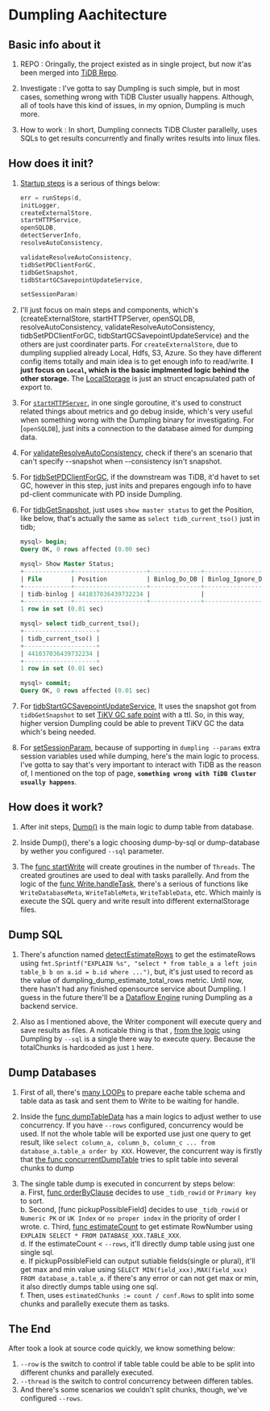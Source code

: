 # Dumpling Aachitecture

## Basic info about it

1. REPO : Oringally, the project existed as in single project, but now it'as been merged into [TiDB Repo](https://github.com/pingcap/tidb/tree/master/dumpling).

2. Investigate : I've gotta to say Dumpling is such simple, but in most cases, something wrong with TiDB Cluster usually happens. Although, all of tools have this kind of issues, in my opnion, Dumpling is much more.

3. How to work : In short, Dumpling connects TiDB Cluster parallelly, uses SQLs to get results concurrently and finally writes results into linux files.

## How does it init?

1. [Startup steps](https://github.com/pingcap/tidb/blob/eb35c773b512e4e00c42caf7f04ea7397d00c127/dumpling/export/dump.go#L124-L137) is a serious of things below:

    ```go
    err = runSteps(d,
    initLogger,
    createExternalStore,
    startHTTPService,
    openSQLDB,
    detectServerInfo,
    resolveAutoConsistency,

    validateResolveAutoConsistency,
    tidbSetPDClientForGC,
    tidbGetSnapshot,
    tidbStartGCSavepointUpdateService,

    setSessionParam)
    ```

2. I'll just focus on main steps and components, which's (createExternalStore, startHTTPServer, openSQLDB, resolveAutoConsistency, validateResolveAutoConsistency, tidbSetPDClientForGC, tidbStartGCSavepointUpdateService) and the others are just coordinater parts. For `createExternalStore`, due to dumpling supplied already Local, Hdfs, S3, Azure. So they have different config items totally and main idea is to get enough info to read/write. **I just focus on `Local`, which is the basic implmented logic behind the other storage.** The [LocalStorage](https://github.com/pingcap/tidb/blob/eb35c773b512e4e00c42caf7f04ea7397d00c127/br/pkg/storage/local.go#L161) is just an struct encapsulated path of export to.

3. For [`startHTTPServer`](https://github.com/pingcap/tidb/blob/eb35c773b512e4e00c42caf7f04ea7397d00c127/dumpling/export/http_handler.go#L21), in one single goroutine, it's used to construct related things about metrics and go debug inside, which's very useful when something worng with the Dumpling binary for investigating. For [`openSQLDB`], just inits a connection to the database aimed for dumping data.

4. For [validateResolveAutoConsistency](https://github.com/pingcap/tidb/blob/eb35c773b512e4e00c42caf7f04ea7397d00c127/dumpling/export/dump.go#L1429), check if there's an scenario that can't specify --snapshot when --consistency isn't snapshot.

5. For [tidbSetPDClientForGC](https://github.com/pingcap/tidb/blob/eb35c773b512e4e00c42caf7f04ea7397d00c127/dumpling/export/dump.go#L1438), if the downstream was TiDB, it'd havet to set GC, however in this step, just inits and prepares engough info to have pd-client communicate with PD inside Dumpling.

6. For [tidbGetSnapshot](https://github.com/pingcap/tidb/blob/eb35c773b512e4e00c42caf7f04ea7397d00c127/dumpling/export/dump.go#L1466), just uses `show master status` to get the Position, like below, that's actually the same as `select tidb_current_tso()` just in tidb;

    ```sql
    mysql> begin;
    Query OK, 0 rows affected (0.00 sec)

    mysql> Show Master Status;
    +-------------+--------------------+--------------+------------------+-------------------+
    | File        | Position           | Binlog_Do_DB | Binlog_Ignore_DB | Executed_Gtid_Set |
    +-------------+--------------------+--------------+------------------+-------------------+
    | tidb-binlog | 441037036439732234 |              |                  |                   |
    +-------------+--------------------+--------------+------------------+-------------------+
    1 row in set (0.01 sec)

    mysql> select tidb_current_tso();
    +--------------------+
    | tidb_current_tso() |
    +--------------------+
    | 441037036439732234 |
    +--------------------+
    1 row in set (0.01 sec)

    mysql> commit;
    Query OK, 0 rows affected (0.01 sec)
    ```

7. For [tidbStartGCSavepointUpdateService](https://github.com/pingcap/tidb/blob/eb35c773b512e4e00c42caf7f04ea7397d00c127/dumpling/export/dump.go#L1497), It uses the snapshot got from `tidbGetSnapshot` to set [TiKV GC safe point](https://github.com/pingcap/dumpling/issues/95) with a ttl. So, in this way, higher version Dumpling could be able to prevent TiKV GC the data which's being needed.

8. For [setSessionParam](https://github.com/pingcap/tidb/blob/eb35c773b512e4e00c42caf7f04ea7397d00c127/dumpling/export/dump.go#L1559), because of supporting in `dumpling --params` extra session variables used while dumping, here's the main logic to process. I've gotta to say that's very important to interact with TiDB as the reason of, I mentioned on the top of page, **`something wrong with TiDB Cluster usually happens`**.

## How does it work?

1. After init steps, [Dump()](https://github.com/pingcap/tidb/blob/eb35c773b512e4e00c42caf7f04ea7397d00c127/dumpling/export/dump.go#L143) is the main logic to dump table from database.

2. Inside Dump(), there's a logic choosing dump-by-sql or dump-database by wether you configured `--sql` parameter.

3. The [func startWrite](https://github.com/pingcap/tidb/blob/eb35c773b512e4e00c42caf7f04ea7397d00c127/dumpling/export/dump.go#L267) will create groutines in the number of `Threads`. The created groutines are used to deal with tasks parallelly. And from the logic of the [func Write.handleTask](https://github.com/pingcap/tidb/blob/eb35c773b512e4e00c42caf7f04ea7397d00c127/dumpling/export/writer.go#L102), there's a serious of functions like `WriteDatabaseMeta`, `WriteTableMeta`, `WriteTableData`, etc. Which mainly is execute the SQL query and write result into different externalStorage files.

## Dump SQL

1. There's afunction named [detectEstimateRows](https://github.com/pingcap/tidb/blob/eb35c773b512e4e00c42caf7f04ea7397d00c127/dumpling/export/dump.go#L1261) to get the estimateRows using `fmt.Sprintf("EXPLAIN %s", "select * from table_a a left join table_b b on a.id = b.id where ...")`, but, it's just used to record as the value of dumpling_dump_estimate_total_rows metric. Until now, there hasn't had any finished opensource service about Dumpling. I guess in the future there'll be a [Dataflow Engine](https://github.com/pingcap/tidb/issues/34948) runing Dumpling as a backend service.

2. Also as I mentioned above, the Writer component will execute query and save results as files. A noticable thing is that , [from the logic](https://github.com/pingcap/tidb/blob/eb35c773b512e4e00c42caf7f04ea7397d00c127/dumpling/export/dump.go#L1260) using Dumpling by `--sql` is a single there way to execute query. Because the totalChunks is hardcoded as just `1` here.

## Dump Databases

1. First of all, there's [many LOOPs](https://github.com/pingcap/tidb/blob/eb35c773b512e4e00c42caf7f04ea7397d00c127/dumpling/export/dump.go#L420-L484) to prepare eache table schema and table data as task and sent them to Write to be waiting for handle.

2. Inside the [func dumpTableData](https://github.com/pingcap/tidb/blob/eb35c773b512e4e00c42caf7f04ea7397d00c127/dumpling/export/dump.go#L624-L627) has a main logics to adjust wether to use concurrency. If you have `--rows` configured, concurrency would be used. If not the whole table will be exported use just one query to get result, like `select column_a, column_b, column_c ... from database_a.table_a order by XXX`. However, the concurrent way is firstly that [the func concurrentDumpTable](https://github.com/pingcap/tidb/blob/eb35c773b512e4e00c42caf7f04ea7397d00c127/dumpling/export/dump.go#L731) tries to split table into several chunks to dump

3. The single table dump is executed in concurrent by steps below:  
    a. First, [func orderByClause](https://github.com/pingcap/tidb/blob/eb35c773b512e4e00c42caf7f04ea7397d00c127/dumpling/export/sql.go#L439) decides to use `_tidb_rowid` or `Primary key` to sort.  
    b. Second, [func pickupPossibleField] decides to use `_tidb_rowid` or `Numeric PK` or `UK Index` or `no proper index` in the priority of order I wrote.
    c. Third, [func estimateCount](https://github.com/pingcap/tidb/blob/eb35c773b512e4e00c42caf7f04ea7397d00c127/dumpling/export/sql.go#L1175) to get estimate RowNumber using `EXPLAIN SELECT * FROM DATABASE_XXX.TABLE_XXX`.  
    d. If the estimateCount < `--rows`, it'll directly dump table using just one single sql.  
    e. If pickupPossibleField can output sutiable fields(single or plural), it'll get max and min value using `SELECT MIN(field_xxx),MAX(field_xxx) FROM database_a.table_a`. if there's any error or can not get max or min, it also directly dumps table using one sql.  
    f. Then, uses `estimatedChunks := count / conf.Rows` to split into some chunks and parallelly execute them as tasks.

## The End

After took a look at source code quickly, we know something below:  

1. `--row` is the switch to control if table table could be able to be split into different chunks and parallely executed.  
2. `--thread` is the switch to control concurrency between differen tables.  
3. And there's some scenarios we couldn't split chunks, though, we've configured `--rows`.  
